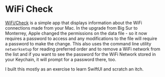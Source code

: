 # WiFi Check

[WiFi/Check](https://wificheck.app) is a simple app that displays information about the WiFi connections
made from your Mac.  In the upgrade from Big Sur to Monterrey, Apple changed the
permissions on the data file - so it now requires a password to access and any
modifications to the file will require a password to make the change.  This also
uses the command line utility <code class="small">networksetup</code> for reading preferred order
and to remove a WiFi network from the list and if you want to see the password for
the WiFi Network stored in your Keychain, it will prompt for a password there, too.

I built this mostly as an exercise to learn SwiftUI and scratch an itch.

